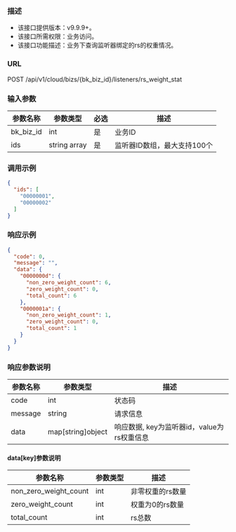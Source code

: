 ### 描述

- 该接口提供版本：v9.9.9+。
- 该接口所需权限：业务访问。
- 该接口功能描述：业务下查询监听器绑定的rs的权重情况。

### URL

POST /api/v1/cloud/bizs/{bk_biz_id}/listeners/rs_weight_stat

### 输入参数

| 参数名称      | 参数类型         | 必选 | 描述               |
|-----------|--------------|----|------------------|
| bk_biz_id | int          | 是  | 业务ID             |
| ids       | string array | 是  | 监听器ID数组，最大支持100个 |

### 调用示例

```json
{
  "ids": [
    "00000001",
    "00000002"
  ]
}
```

### 响应示例

```json
{
  "code": 0,
  "message": "",
  "data": {
    "0000000d": {
      "non_zero_weight_count": 6,
      "zero_weight_count": 0,
      "total_count": 6
    },
    "0000001a": {
      "non_zero_weight_count": 1,
      "zero_weight_count": 0,
      "total_count": 1
    }
  }
}
```

### 响应参数说明

| 参数名称    | 参数类型              | 描述                           |
|---------|-------------------|------------------------------|
| code    | int               | 状态码                          |
| message | string            | 请求信息                         |
| data    | map[string]object | 响应数据, key为监听器id，value为rs权重信息 |

#### data[key]参数说明

| 参数名称                  | 参数类型 | 描述        |
|-----------------------|------|-----------|
| non_zero_weight_count | int  | 非零权重的rs数量 |
| zero_weight_count     | int  | 权重为0的rs数量 |
| total_count           | int  | rs总数      |